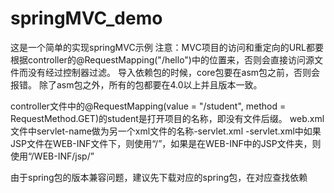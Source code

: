 # springMVC_demo
这是一个简单的实现springMVC示例
注意：MVC项目的访问和重定向的URL都要根据controller的@RequestMapping("/hello")中的位置来，否则会直接访问源文件而没有经过控制器过滤。
导入依赖包的时候，core包要在asm包之前，否则会报错。
除了asm包之外，所有的包都要在4.0以上并且版本一致。

controller文件中的@RequestMapping(value = "/student", method = RequestMethod.GET)的student是打开项目的名称，即没有文件后缀。
web.xml文件中servlet-name做为另一个xml文件的名称<servlet-name>-servlet.xml
<servlet-name>-servlet.xml中<property name="prefix" value="/" />如果JSP文件在WEB-INF文件下，则使用“/”，如果是在WEB-INF中的JSP文件夹，则使用“/WEB-INF/jsp/”

由于spring包的版本兼容问题，建议先下载对应的spring包，在对应查找依赖

